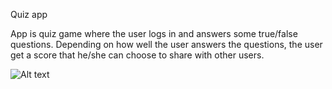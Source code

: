 Quiz app

App is quiz game where the user logs in and answers some true/false questions. Depending on how well the user answers the questions, the user get a score that he/she can choose to share with other users.

![Alt text]( "https://github.com/StudentThom/Quiz-app/blob/master/screenshot1.png "Titel")
